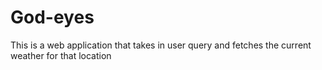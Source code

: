 # God-eyes
This is a web application that takes in user query and fetches the current weather for that location
